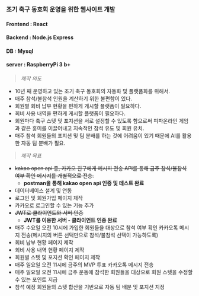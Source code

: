 ### 조기 축구 동호회 운영을 위한 웹사이트 개발
#### Frontend : React
#### Backend : Node.js Express
#### DB : Mysql
#### server : RaspberryPi 3 b+
   
> _제작 의도_
- 10년 째 운영하고 있는 조기 축구 동호회의 자동화 및 플랫폼화를 위해서.   
- 매주 참석/불참석 인원을 계산하기 위한 불편함이 있다.   
- 회원별 회비 납부 현황을 편하게 게시할 플랫폼이 필요하다.   
- 회비 사용 내역을 편하게 게시할 플랫폼이 필요하다.   
- 회원마다 축구 스텟 및 포지션을 서로 설정할 수 있도록 함으로써 피파온라인 게임과 같은 흥미를 이끌어내고 지속적인 참석 유도 및 회원 유치.   
- 매주 참석 회원들의 포지션 및 팀 분배를 하는 것에 어려움이 있기 때문에 AI를 활용한 자동 팀 분배가 필요.
   
   
> _제작 목표_
- ~~kakao open api 중, 카카오 친구에게 메시지 전송 API를 통해 금주 참석/불참석 여부 확인 메시지를 개별적으로 전송.~~
     * __postman을 통해 kakao open api 인증 및 테스트 완료__
- 데이터베이스 설계 및 연동
- 로그인 및 회원가입 페이지 제작
- 카카오로 로그인할 수 있는 기능 추가
- ~~JWT로 클라이언트와 서버 인증~~
     * __JWT를 이용한 서버 - 클라이언트 인증 완료__
- 매주 수요일 오전 10시에 가입한 회원들을 대상으로 참석 여부 확인 카카오톡 메시지 전송(메시지의 버튼 선택만으로 참석/불참석 선택이 가능하도록)
- 회비 납부 현황 페이지 제작
- 회비 사용 내역 현황 페이지 제작
- 회원별 스텟 및 포지션 확인 페이지 제작
- 매주 일요일 오전 11시에 금주의 MVP 투표 카카오톡 메시지 전송
- 매주 일요일 오전 11시에 금주 운동에 참석한 회원들을 대상으로 회원 스텟을 수정할 수 있는 포인트 지급
- 참석 예정 회원들의 스텟 합산을 기반으로 자동 팀 배분 및 포지션 지정
